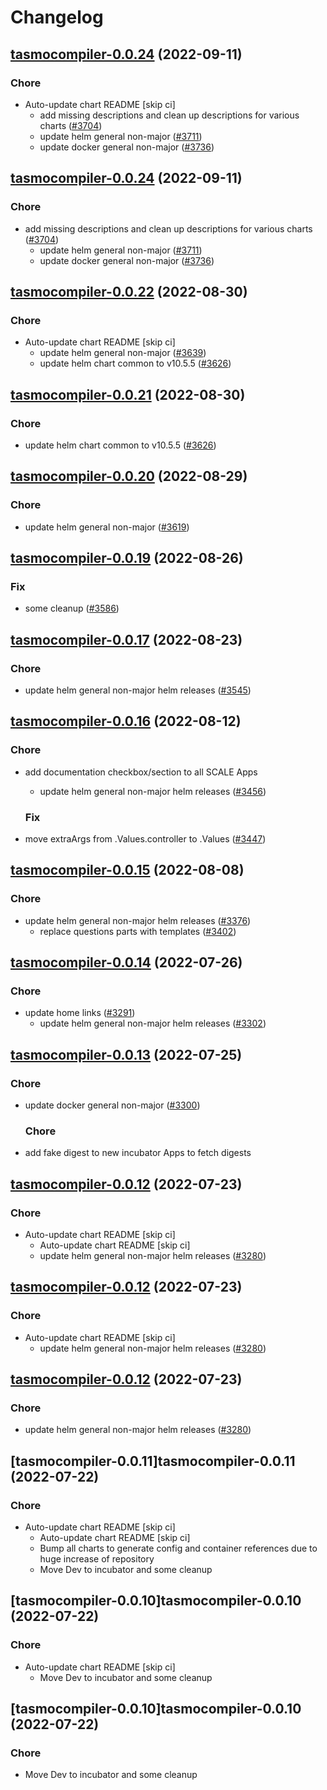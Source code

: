 # Changelog



## [tasmocompiler-0.0.24](https://github.com/truecharts/charts/compare/tasmocompiler-0.0.23...tasmocompiler-0.0.24) (2022-09-11)

### Chore

- Auto-update chart README [skip ci]
  - add missing descriptions and clean up descriptions for various charts ([#3704](https://github.com/truecharts/charts/issues/3704))
  - update helm general non-major ([#3711](https://github.com/truecharts/charts/issues/3711))
  - update docker general non-major ([#3736](https://github.com/truecharts/charts/issues/3736))




## [tasmocompiler-0.0.24](https://github.com/truecharts/charts/compare/tasmocompiler-0.0.23...tasmocompiler-0.0.24) (2022-09-11)

### Chore

- add missing descriptions and clean up descriptions for various charts ([#3704](https://github.com/truecharts/charts/issues/3704))
  - update helm general non-major ([#3711](https://github.com/truecharts/charts/issues/3711))
  - update docker general non-major ([#3736](https://github.com/truecharts/charts/issues/3736))





## [tasmocompiler-0.0.22](https://github.com/truecharts/charts/compare/tasmocompiler-0.0.20...tasmocompiler-0.0.22) (2022-08-30)

### Chore

- Auto-update chart README [skip ci]
  - update helm general non-major ([#3639](https://github.com/truecharts/charts/issues/3639))
  - update helm chart common to v10.5.5 ([#3626](https://github.com/truecharts/charts/issues/3626))




## [tasmocompiler-0.0.21](https://github.com/truecharts/charts/compare/tasmocompiler-0.0.20...tasmocompiler-0.0.21) (2022-08-30)

### Chore

- update helm chart common to v10.5.5 ([#3626](https://github.com/truecharts/charts/issues/3626))




## [tasmocompiler-0.0.20](https://github.com/truecharts/charts/compare/tasmocompiler-0.0.19...tasmocompiler-0.0.20) (2022-08-29)

### Chore

- update helm general non-major ([#3619](https://github.com/truecharts/charts/issues/3619))




## [tasmocompiler-0.0.19](https://github.com/truecharts/charts/compare/tasmocompiler-0.0.17...tasmocompiler-0.0.19) (2022-08-26)

### Fix

- some cleanup ([#3586](https://github.com/truecharts/charts/issues/3586))




## [tasmocompiler-0.0.17](https://github.com/truecharts/charts/compare/tasmocompiler-0.0.16...tasmocompiler-0.0.17) (2022-08-23)

### Chore

- update helm general non-major helm releases ([#3545](https://github.com/truecharts/charts/issues/3545))




## [tasmocompiler-0.0.16](https://github.com/truecharts/charts/compare/tasmocompiler-0.0.15...tasmocompiler-0.0.16) (2022-08-12)

### Chore

- add documentation checkbox/section to all SCALE Apps
  - update helm general non-major helm releases ([#3456](https://github.com/truecharts/charts/issues/3456))

  ### Fix

- move extraArgs from .Values.controller to .Values ([#3447](https://github.com/truecharts/charts/issues/3447))




## [tasmocompiler-0.0.15](https://github.com/truecharts/charts/compare/tasmocompiler-0.0.14...tasmocompiler-0.0.15) (2022-08-08)

### Chore

- update helm general non-major helm releases ([#3376](https://github.com/truecharts/charts/issues/3376))
  - replace questions parts with templates ([#3402](https://github.com/truecharts/charts/issues/3402))




## [tasmocompiler-0.0.14](https://github.com/truecharts/apps/compare/tasmocompiler-0.0.13...tasmocompiler-0.0.14) (2022-07-26)

### Chore

- update home links ([#3291](https://github.com/truecharts/apps/issues/3291))
  - update helm general non-major helm releases ([#3302](https://github.com/truecharts/apps/issues/3302))




## [tasmocompiler-0.0.13](https://github.com/truecharts/apps/compare/tasmocompiler-0.0.12...tasmocompiler-0.0.13) (2022-07-25)

### Chore

- update docker general non-major ([#3300](https://github.com/truecharts/apps/issues/3300))

  ### Chore

- add fake digest to new incubator Apps to fetch digests




## [tasmocompiler-0.0.12](https://github.com/truecharts/apps/compare/tasmocompiler-0.0.11...tasmocompiler-0.0.12) (2022-07-23)

### Chore

- Auto-update chart README [skip ci]
  - Auto-update chart README [skip ci]
  - update helm general non-major helm releases ([#3280](https://github.com/truecharts/apps/issues/3280))




## [tasmocompiler-0.0.12](https://github.com/truecharts/apps/compare/tasmocompiler-0.0.11...tasmocompiler-0.0.12) (2022-07-23)

### Chore

- Auto-update chart README [skip ci]
  - update helm general non-major helm releases ([#3280](https://github.com/truecharts/apps/issues/3280))




## [tasmocompiler-0.0.12](https://github.com/truecharts/apps/compare/tasmocompiler-0.0.11...tasmocompiler-0.0.12) (2022-07-23)

### Chore

- update helm general non-major helm releases ([#3280](https://github.com/truecharts/apps/issues/3280))




## [tasmocompiler-0.0.11]tasmocompiler-0.0.11 (2022-07-22)

### Chore

- Auto-update chart README [skip ci]
  - Auto-update chart README [skip ci]
  - Bump all charts to generate config and container references due to huge increase of repository
  - Move Dev to incubator and some cleanup




## [tasmocompiler-0.0.10]tasmocompiler-0.0.10 (2022-07-22)

### Chore

- Auto-update chart README [skip ci]
  - Move Dev to incubator and some cleanup




## [tasmocompiler-0.0.10]tasmocompiler-0.0.10 (2022-07-22)

### Chore

- Move Dev to incubator and some cleanup
